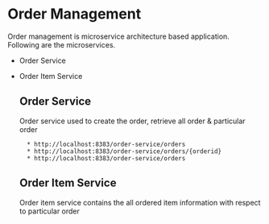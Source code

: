 # Order Management
Order management is microservice architecture based application.
Following are the microservices.

* <a> Order Service </a>
* <a>Order Item Service</a>

  ## Order Service
  Order service used to create the order, retrieve all order & particular order
  ```
    * http://localhost:8383/order-service/orders 
    * http://localhost:8383/order-service/orders/{orderid}
    * http://localhost:8383/order-service/orders
   ```
  ## Order Item Service
  Order item service contains the all ordered item information with respect to particular order

